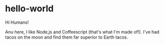 # hello-world

Hi Humans!

Anu here, I like Node,js and Coffeescript (that's what I'm made of!).
I've had tacos on the moon and find them far superior to Earth tacos.
